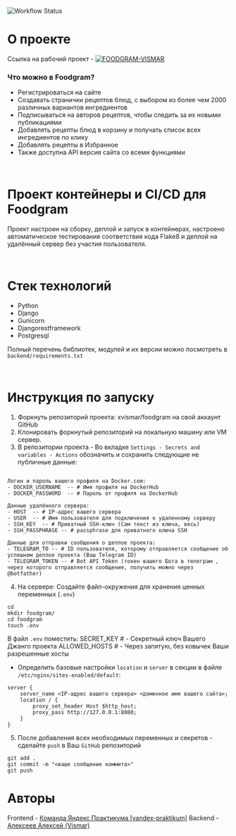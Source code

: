 ![Workflow Status](https://github.com/xVismar/foodgram/actions/workflows/main.yml/badge.svg)

# О проекте

Ссылка на рабочий проект - [![FOODGRAM-VISMAR](https://example.com/foodgram-image.jpg)](https://foodgram-vismar.ddns.net)

### Что можно в Foodgram?
- Регистрироваться на сайте
- Создавать странички рецептов блюд, с выбором из более чем 2000 различных вариантов ингредиентов
- Подписываться на авторов рецептов, чтобы следить за их новыми публикациями
- Добавлять рецепты блюд в корзину и получать список всех ингредиентов по клику
- Добавлять рецепты в Избранное
- Также доступна API версия сайта со всеми функциями

<br>

# Проект контейнеры и CI/CD для Foodgram

Проект настроен на сборку, деплой и запуск в контейнерах, настроено автоматическое тестирования соответствия кода Flake8 и деплой на удалённый сервер без участия пользователя.

<br>

# Стек технологий
- Python
- Django
- Gunicorn
- Djangorestframework
- Postgresql

Полный перечень библиотек, модулей и их версии можно посмотреть в `backend/requirements.txt`

<br>

# Инструкция по запуску
1. Форкнуть репозиторий проекта: xvismar/foodgram на свой аккаунт GitHub
2. Клонировать форкнутый репозиторий на локальную машину или VM сервер.
3. В репозитории проекта - Во вкладке ```Settings - Secrets and variables - Actions``` обозначить и сохранить следующие не публичные данные:

```

Логин и пароль вашего профиля на Docker.com:
- DOCKER_USERNAME  -- # Имя профиля на DockerHub
- DOCKER_PASSWORD  -- # Пароль от профиля на DockerHub

Данные удалённого сервера:
- HOST  -- # IP-адрес вашего сервера
- USER  -- # Имя пользователя для подключения к удаленному серверу
- SSH_KEY  -- # Приватный SSH-ключ (Сам текст из ключа, весь)
- SSH_PASSPHRASE -- # passphrase для приватного ключа SSH

Данные для отправки сообщения о деплое проекта:
- TELEGRAM_TO -- # ID пользователя, которому отправляется сообщение об успешном деплое проекта (Ваш Telegram ID)
- TELEGRAM_TOKEN -- # Bot API Token (токен вашего Бота в телеграм , через которого отправляется сообщение, получить можно через @botfather)
```

4. На сервере:
Создайте файл-окружения для хранения ценных переменных (`.env`)

```
cd
mkdir foodgram/
cd foodgram
touch .env
```
В файл `.env` поместить:
SECRET_KEY # - Секретный ключ Вашего Джанго проекта
ALLOWED_HOSTS # - Через запятую, без ковычек Ваши разрешенные хосты


- Определить базовые настройки `location` и `server` в секции в файле `/etc/nginx/sites-enabled/default`:

```
server {
    server_name <IP-адрес вашего сервера> <доменное имя вашего сайта>;
    location / {
        proxy_set_header Host $http_host;
        proxy_pass http://127.0.0.1:8080;
    }
}

```

5. После добавления всех необходимых переменных и секретов - сделайте `push` в Ваш `GitHub` репозиторий
```
git add .
git commit -m "<ваше сообщение коммита>"
git push
```


# Авторы
Frontend - [Команда Яндекс Практикума [yandex-praktikum]](https://github.com/yandex-praktikum)
Backend - [Aлексеев Алексей (Vismar)](https://github.com/xVismar)